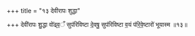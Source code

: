 +++
title = "१३ देवीरापः शुद्धा"

+++
देवी॑रापः शु॒द्धा वो॑ढ्व॒ँ सुप॑रिविष्टा दे॒वषु॒ सुप॑रिविष्टा व॒यं प॑रि॒वे॒ष्टारो॑ भूयास्म ॥१३॥